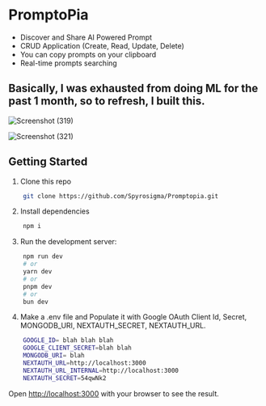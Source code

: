 # PromptoPia

- Discover and Share AI Powered Prompt
- CRUD Application (Create, Read, Update, Delete)
- You can copy prompts on your clipboard
- Real-time prompts searching

## Basically, I was exhausted from doing ML for the past 1 month, so to refresh, I built this.

![Screenshot (319)](https://github.com/user-attachments/assets/d7fa4d2f-b460-4e46-a359-c7ace41f870b)

![Screenshot (321)](https://github.com/user-attachments/assets/3fc88a41-d5f1-411c-98f7-bf5fd4a8c44e)

## Getting Started

1. Clone this repo
```bash
    git clone https://github.com/Spyrosigma/Promptopia.git
```
2. Install dependencies
```bash
    npm i
```
3. Run the development server:
```bash
    npm run dev
    # or
    yarn dev
    # or
    pnpm dev
    # or
    bun dev
```
4. Make a .env file and Populate it with Google OAuth Client Id, Secret, MONGODB_URI, NEXTAUTH_SECRET, NEXTAUTH_URL.
```bash
    GOOGLE_ID= blah blah blah
    GOOGLE_CLIENT_SECRET=blah blah
    MONGODB_URI= blah
    NEXTAUTH_URL=http://localhost:3000
    NEXTAUTH_URL_INTERNAL=http://localhost:3000
    NEXTAUTH_SECRET=54qwNk2  
```

Open [http://localhost:3000](http://localhost:3000) with your browser to see the result.

